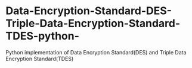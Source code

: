 # Data-Encryption-Standard-DES-Triple-Data-Encryption-Standard-TDES-python-
Python implementation of Data Encryption Standard(DES) and Triple Data Encryption Standard(TDES) 
